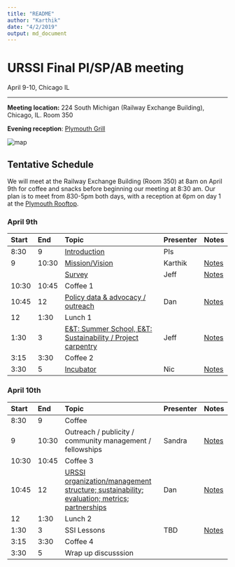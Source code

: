 ```yaml
---
title: "README"
author: "Karthik"
date: "4/2/2019"
output: md_document
---
```




# URSSI Final PI/SP/AB meeting

April 9-10, Chicago IL

---


**Meeting location:** 224 South Michigan (Railway Exchange Building), Chicago, IL. Room 350

**Evening reception**: [Plymouth Grill](http://plymouthgrill.com/rooftop-bar-grill/)




![map](https://i.imgur.com/FbPJkqp.png)

## Tentative Schedule

We will meet at the Railway Exchange Building (Room 350) at 8am on April 9th for
coffee and snacks before beginning our meeting at 8:30 am. Our plan is
to meet from 830-5pm both days, with a reception at 6pm on day 1 at the [Plymouth Rooftop](http://plymouthgrill.com/rooftop-bar-grill/).



### April 9th


|Start |End   |Topic                                                                                                                                               |Presenter |Notes                                                                                                     |
|:-----|:-----|:---------------------------------------------------------------------------------------------------------------------------------------------------|:---------|:---------------------------------------------------------------------------------------------------------|
|8:30  |9     |[Introduction](http://inundata.org/talks/urssi_final/#/)                                                                                            |PIs       |                                                                                                          |
|9     |10:30 |[Mission/Vision](https://docs.google.com/document/d/1p5oKE-ke-ov0dBCk8xu8m13O-qWRrZVVlMHjKvjPgqM/edit?usp=sharing)                                  |Karthik   |[Notes](https://docs.google.com/document/d/1vQsQvp5MzD9l0zNel7QODKDXsH9lAdRFvGPHRntH5Ik/edit?usp=sharing) |
|      |      |[Survey](https://github.com/si2-urssi/final_workshop/blob/master/slides/SurveyResults.pdf)                                                          |Jeff      |[Notes](https://docs.google.com/document/d/1IVoxC-SRnoqVh1ZHk7XUss7G22SLAoxLT5d73rjdqj8/edit)             |
|10:30 |10:45 |Coffee 1                                                                                                                                            |          |                                                                                                          |
|10:45 |12    |[Policy data & advocacy / outreach](https://github.com/si2-urssi/final_workshop/blob/master/slides/URSSI-policy.pdf)                                |Dan       |[Notes](https://docs.google.com/document/d/10KdXBCWoCx8zC_WKbTL4CShNQc__mLbpuono2WE6lM4/edit)             |
|12    |1:30  |Lunch 1                                                                                                                                             |          |                                                                                                          |
|1:30  |3     |[E&T: Summer School, E&T: Sustainability / Project carpentry](https://docs.google.com/document/d/1YRA8SOs1AAIxU_A26SiGN4iSJYx6JqFXAVsNZlaZVwA/edit) |Jeff      |[Notes](https://docs.google.com/document/d/1K6S59HKbsO2FvQgtE9pvaIbV8jizvfJ6jrVYqTFvouY/edit?usp=sharing) |
|3:15  |3:30  |Coffee 2                                                                                                                                            |          |                                                                                                          |
|3:30  |5     |[Incubator](https://drive.google.com/open?id=1JYnmQubyQ1VzTCynLOfz4-ppWeFqYhHw)                                                                     |Nic       |[Notes](https://docs.google.com/document/d/15ODnsZtydumvAipQxlHJ-A6d5qWR3h38Yi1KC-1bPiQ/edit)             |

### April 10th


|Start |End   |Topic                                                                                                                                                                                   |Presenter |Notes                                                                                                     |
|:-----|:-----|:---------------------------------------------------------------------------------------------------------------------------------------------------------------------------------------|:---------|:---------------------------------------------------------------------------------------------------------|
|8:30  |9     |Coffee                                                                                                                                                                                  |          |                                                                                                          |
|9     |10:30 |Outreach / publicity / community management / fellowships                                                                                                                               |Sandra    |[Notes](https://docs.google.com/document/d/1S07EYBn2hXgW3tVTXpwZyJH2Le9KNiErDTon5c8_Wiw/edit)             |
|10:30 |10:45 |Coffee 3                                                                                                                                                                                |          |                                                                                                          |
|10:45 |12    |[URSSI organization/management structure; sustainability; evaluation; metrics; partnerships](https://github.com/si2-urssi/final_workshop/blob/master/slides/URSSI-strawhorse%2B%2B.pdf) |Dan       |[Notes](https://docs.google.com/document/d/1X_6W7QMkggI8RkFcyWk9T4y4EJY730k3DbEk2uqIu2M/edit)             |
|12    |1:30  |Lunch 2                                                                                                                                                                                 |          |                                                                                                          |
|1:30  |3     |SSI Lessons                                                                                                                                                                             |TBD       |[Notes](https://docs.google.com/document/d/1YxwOMuoqhePu5M9I6IMweZMDeQ0WDNRTmBFam8rEsA4/edit?usp=sharing) |
|3:15  |3:30  |Coffee 4                                                                                                                                                                                |          |                                                                                                          |
|3:30  |5     |Wrap up discusssion                                                                                                                                                                     |          |                                                                                                          |

